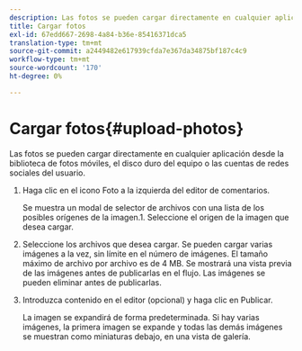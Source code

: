 ```yaml
---
description: Las fotos se pueden cargar directamente en cualquier aplicación desde la biblioteca de fotos móviles, el disco duro del equipo o las cuentas de redes sociales del usuario.
title: Cargar fotos
exl-id: 67edd667-2698-4a84-b36e-85416371dca5
translation-type: tm+mt
source-git-commit: a2449482e617939cfda7e367da34875bf187c4c9
workflow-type: tm+mt
source-wordcount: '170'
ht-degree: 0%

---
```


# Cargar fotos{#upload-photos}

Las fotos se pueden cargar directamente en cualquier aplicación desde la biblioteca de fotos móviles, el disco duro del equipo o las cuentas de redes sociales del usuario.

1. Haga clic en el icono Foto a la izquierda del editor de comentarios.

   Se muestra un modal de selector de archivos con una lista de los posibles orígenes de la imagen.1. Seleccione el origen de la imagen que desea cargar.
1. Seleccione los archivos que desea cargar. Se pueden cargar varias imágenes a la vez, sin límite en el número de imágenes. El tamaño máximo de archivo por archivo es de 4 MB. Se mostrará una vista previa de las imágenes antes de publicarlas en el flujo. Las imágenes se pueden eliminar antes de publicarlas.
1. Introduzca contenido en el editor (opcional) y haga clic en Publicar.

   La imagen se expandirá de forma predeterminada. Si hay varias imágenes, la primera imagen se expande y todas las demás imágenes se muestran como miniaturas debajo, en una vista de galería.
